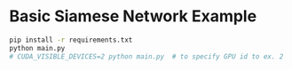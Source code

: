 # Basic Siamese Network Example

```bash
pip install -r requirements.txt
python main.py
# CUDA_VISIBLE_DEVICES=2 python main.py  # to specify GPU id to ex. 2
```
